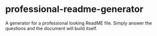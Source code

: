 # professional-readme-generator
A generator for a professional looking ReadME file.  Simply answer the questions and the document will build itself. 
